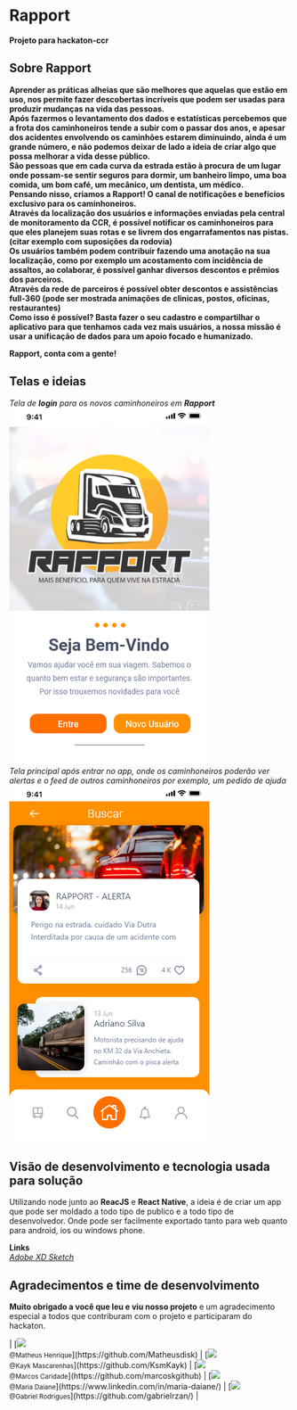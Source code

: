 <h1 id="rapport">Rapport</h1>
<p><strong>Projeto para hackaton-ccr</strong></p>
<h2 id="sobre-rapport">Sobre Rapport</h2>
<p><strong>Aprender as práticas alheias que são melhores que aquelas que estão em uso, nos permite fazer descobertas incríveis que podem ser usadas para produzir mudanças na vida das pessoas.<br>
Após fazermos o levantamento dos dados e estatísticas percebemos que a frota dos caminhoneiros tende a subir com o passar dos anos, e apesar dos acidentes envolvendo os caminhões estarem diminuindo, ainda é um grande número, e não podemos deixar de lado a ideia de criar algo que possa melhorar a vida desse público.</strong><br>
<strong>São pessoas que em cada curva da estrada estão à procura de um lugar onde possam-se sentir seguros para dormir, um banheiro limpo, uma boa comida, um bom café, um mecânico, um dentista, um médico.<br>
Pensando nisso, criamos a Rapport! O canal de notificações e benefícios exclusivo para os caminhoneiros.<br>
Através da localização dos usuários e informações enviadas pela central de monitoramento da CCR, é possível notificar os caminhoneiros para que eles planejem suas rotas e se livrem dos engarrafamentos nas pistas. (citar exemplo com suposições da rodovia)</strong><br>
<strong>Os usuários também podem contribuir fazendo uma anotação na sua localização, como por exemplo um acostamento com incidência de assaltos, ao colaborar, é possível ganhar diversos descontos e prêmios dos parceiros.</strong><br>
<strong>Através da rede de parceiros é possível obter descontos e assistências full-360 (pode ser mostrada animações de clinicas, postos, oficinas, restaurantes)</strong><br>
<strong>Como isso é possível? Basta fazer o seu cadastro e compartilhar o aplicativo para que tenhamos cada vez mais usuários, a nossa missão é usar a unificação de dados para um apoio focado e humanizado.</strong></p>
<p><strong>Rapport, conta com a gente!</strong></p>
<h2 id="telas-e-ideias">Telas e ideias</h2>
<p><em>Tela de <strong>login</strong> para os novos caminhoneiros em <strong>Rapport</strong></em><br>
<img src="https://raw.githubusercontent.com/KsmKayk/Hackaton-CCR/master/adobe-xd-sketch/Tela%20Login.png" alt="Tela Inicial"><br>
<em>Tela principal após entrar no app, onde os caminhoneiros poderão ver alertas e o feed de outros caminhoneiros por exemplo, um pedido de ajuda</em><br>
<img src="https://raw.githubusercontent.com/KsmKayk/Hackaton-CCR/master/adobe-xd-sketch/Buscas.png" alt="busca"></p>
<h2 id="visão-de-desenvolvimento-e-tecnologia-usada-para-solução">Visão de desenvolvimento e tecnologia usada para solução</h2>
<p>Utilizando node junto ao <strong>ReacJS</strong> e <strong>React Native</strong>, a ideia é de criar um app que pode ser moldado a todo tipo de publico e a todo tipo de desenvolvedor. Onde pode ser facilmente exportado tanto para web quanto para android, ios ou windows phone.</p>
<p><strong>Links</strong><br>
<em><a href="https://xd.adobe.com/view/1398a7c0-1e5c-4dc3-6228-cae2a50701d1-65a9/">Adobe XD Sketch</a></em></p>
<h2 id="agradecimentos-e-time-de-desenvolvimento">Agradecimentos e time de desenvolvimento</h2>
<p><strong>Muito obrigado a você que leu e viu nosso projeto</strong> e um agradecimento especial a todos que contriburam com o projeto e participaram do  hackaton.</p>
| [<img src="https://avatars2.githubusercontent.com/u/48683934?s=400&amp;u=ead265a918ce627ed34aec9f8ec0e126602202c7&amp;v=4" width="115"><br><small>@Matheus Henrique</small>](https://github.com/Matheusdisk) | [<img src="https://avatars0.githubusercontent.com/u/15720772?s=460&amp;u=fa8ce67ba13dba106879ba7dbb2479c80aa53fcf&amp;v=4" width="115"><br><small>@Kayk Mascarenhas</small>](https://github.com/KsmKayk) | [<img src="https://avatars0.githubusercontent.com/u/54421904?s=400&amp;u=3b9ac6828d2456b4c530579eb11059b63bf7f1fa&amp;v=4" width="115"><br><small>@Marcos Caridade</small>](https://github.com/marcoskgithub) | [<img src="https://media.discordapp.net/attachments/721408783297019979/721879797793423380/0.jpg?width=300&amp;height=300" width="115"><br><small>@Maria Daiane</small>](https://www.linkedin.com/in/maria-daiane/) | [<img src="https://avatars2.githubusercontent.com/u/62561595?s=400&amp;v=4"><br><small>@Gabriel Rodrigues</small>](https://github.com/gabrielrzan/) |

